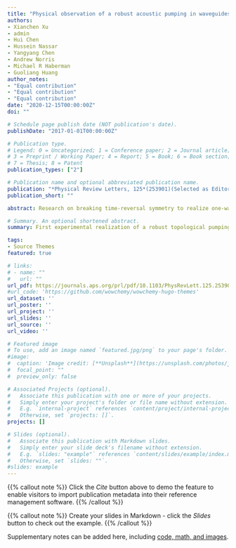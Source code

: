 ```yaml
---
title: "Physical observation of a robust acoustic pumping in waveguides with dynamic boundary"
authors:
- Xianchen Xu
- admin
- Hui Chen
- Hussein Nassar
- Yangyang Chen
- Andrew Norris
- Michael R Haberman
- Guoliang Huang
author_notes:
- "Equal contribution"
- "Equal contribution"
- "Equal contribution"
date: "2020-12-15T00:00:00Z"
doi: ""

# Schedule page publish date (NOT publication's date).
publishDate: "2017-01-01T00:00:00Z"

# Publication type.
# Legend: 0 = Uncategorized; 1 = Conference paper; 2 = Journal article;
# 3 = Preprint / Working Paper; 4 = Report; 5 = Book; 6 = Book section;
# 7 = Thesis; 8 = Patent
publication_types: ["2"]

# Publication name and optional abbreviated publication name.
publication: "*Physical Review Letters, 125*(253901)(Selected as Editor's Suggestion)"
publication_short: ""

abstract: Research on breaking time-reversal symmetry to realize one-way wave propagation is a growing area in photonic and phononic crystals and metamaterials. In this Letter, we present physical realization of an acoustic waveguide with spatiotemporally modulated boundary conditions to realize nonreciprocal transport and acoustic topological pumping. The modulated waveguide inspired by a water wheel consists of a helical tube rotating around a slotted tube at a controllable speed. The rotation of the helical tube creates moving boundary conditions for the exposed waveguide sections at a constant speed. We experimentally demonstrate acoustic nonreciprocity and topologically robust bulk-edge correspondences for this system, which is in good agreement with analytical and numerical predictions. The nonreciprocal waveguide is a one-dimensional analog to the two-dimensional quantum Hall effect for acoustic circulators and is characterized by a robust integer-valued Chern number. These findings provide insight into practical implications of topological modes in acoustics and the implementation of higher-dimensional topological acoustics where time serves as a synthetic dimension.

# Summary. An optional shortened abstract.
summary: First experimental realization of a robust topological pumping in a spatiotemporally modulated acoustic waveguide, purely mechanically driven.

tags:
- Source Themes
featured: true

# links:
# - name: ""
#   url: ""
url_pdf: https://journals.aps.org/prl/pdf/10.1103/PhysRevLett.125.253901
#url_code: 'https://github.com/wowchemy/wowchemy-hugo-themes'
url_dataset: ''
url_poster: ''
url_project: ''
url_slides: ''
url_source: ''
url_video: ''

# Featured image
# To use, add an image named `featured.jpg/png` to your page's folder. 
#image:
#  caption: 'Image credit: [**Unsplash**](https://unsplash.com/photos/jdD8gXaTZsc)'
#  focal_point: ""
#  preview_only: false

# Associated Projects (optional).
#   Associate this publication with one or more of your projects.
#   Simply enter your project's folder or file name without extension.
#   E.g. `internal-project` references `content/project/internal-project/index.md`.
#   Otherwise, set `projects: []`.
projects: []

# Slides (optional).
#   Associate this publication with Markdown slides.
#   Simply enter your slide deck's filename without extension.
#   E.g. `slides: "example"` references `content/slides/example/index.md`.
#   Otherwise, set `slides: ""`.
#slides: example
---
```


{{% callout note %}}
Click the *Cite* button above to demo the feature to enable visitors to import publication metadata into their reference management software.
{{% /callout %}}

{{% callout note %}}
Create your slides in Markdown - click the *Slides* button to check out the example.
{{% /callout %}}

Supplementary notes can be added here, including [code, math, and images](https://wowchemy.com/docs/writing-markdown-latex/).
